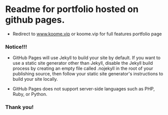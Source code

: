# Readme for portfolio hosted on github pages. 

* Redirect to www.koome.vip or koome.vip for full features portfolio page

### Notice!!!

* GitHub Pages will use Jekyll to build your site by default. If you want to use a static site generator other than Jekyll, disable the Jekyll build process by creating an empty file called .nojekyll in the root of your publishing source, then follow your static site generator's instructions to build your site locally.

* GitHub Pages does not support server-side languages such as PHP, Ruby, or Python.


### Thank you!